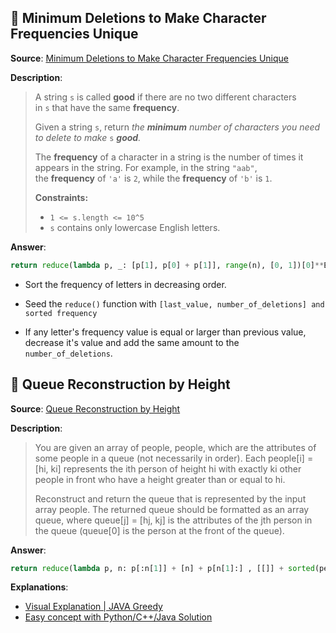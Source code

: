 ## 🧩 Minimum Deletions to Make Character Frequencies Unique

**Source**: [Minimum Deletions to Make Character Frequencies Unique](https://leetcode.com/problems/minimum-deletions-to-make-character-frequencies-unique/)

**Description**:

> A string `s` is called **good** if there are no two different characters in `s` that have the same **frequency**.
> 
> Given a string `s`, return *the **minimum** number of characters you need to delete to make* `s` ***good**.*
> 
> The **frequency** of a character in a string is the number of times it appears in the string. For example, in the string `"aab"`, the **frequency** of `'a'` is `2`, while the **frequency** of `'b'` is `1`.
> 
> **Constraints:**
> 
> - `1 <= s.length <= 10^5`
> - `s` contains only lowercase English letters.

**Answer**:

```python
return reduce(lambda p, _: [p[1], p[0] + p[1]], range(n), [0, 1])[0]**Explanations**:
```

- Sort the frequency of letters in decreasing order.

- Seed the `reduce()` function with `[last_value, number_of_deletions] and sorted frequency`

- If any letter's frequency value is equal or larger than previous value, decrease it's value and add the same amount to the `number_of_deletions`.

## 🧩 Queue Reconstruction by Height

**Source**: [Queue Reconstruction by Height](https://leetcode.com/problems/queue-reconstruction-by-height/)

**Description**:

> You are given an array of people, people, which are the attributes of some people in a queue (not necessarily in order). Each people[i] = [hi, ki] represents the ith person of height hi with exactly ki other people in front who have a height greater than or equal to hi.
> 
> Reconstruct and return the queue that is represented by the input array people. The returned queue should be formatted as an array queue, where queue[j] = [hj, kj] is the attributes of the jth person in the queue (queue[0] is the person at the front of the queue).

**Answer**:

```python
return reduce(lambda p, n: p[:n[1]] + [n] + p[n[1]:] , [[]] + sorted(people, key=lambda x: (x[0], -x[1]), reverse=True))
```

**Explanations**:

- [Visual Explanation | JAVA Greedy](https://leetcode.com/problems/queue-reconstruction-by-height/discuss/2211641/Visual-Explanation-or-JAVA-Greedy)
- [Easy concept with Python/C++/Java Solution](https://leetcode.com/problems/queue-reconstruction-by-height/discuss/89345/Easy-concept-with-PythonC%2B%2BJava-Solution)
